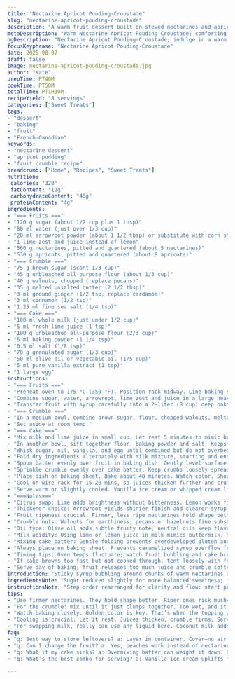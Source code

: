```yaml
---
title: "Nectarine Apricot Pouding-Croustade"
slug: "nectarine-apricot-pouding-croustade"
description: "A warm fruit dessert built on stewed nectarines and apricots, topped with a tender cake layer and crunchy nut crumble. Uses lemon juice for brightness, subtle spices for depth, and a mix of corn and arrowroot starch for thickening. Balanced sweetness with light caramel notes and a hint of vanilla. A comforting finish with textural contrast."
metaDescription: "Warm Nectarine Apricot Pouding-Croustade; comforting fruit dessert with cake layer and nut crumble. Enjoy rich flavors and textures."
ogDescription: "Nectarine Apricot Pouding-Croustade; indulge in a warm fruit dessert with tender cake and crisp nut crumble. Perfect for cozy gatherings."
focusKeyphrase: "Nectarine Apricot Pouding-Croustade"
date: 2025-08-07
draft: false
image: nectarine-apricot-pouding-croustade.jpg
author: "Kate"
prepTime: PT40M
cookTime: PT50M
totalTime: PT1H30M
recipeYield: "8 servings"
categories: ["Sweet Treats"]
tags:
- "dessert"
- "baking"
- "fruit"
- "French-Canadian"
keywords:
- "nectarine dessert"
- "apricot pudding"
- "fruit crumble recipe"
breadcrumb: ["Home", "Recipes", "Sweet Treats"]
nutrition: 
 calories: "320"
 fatContent: "12g"
 carbohydrateContent: "48g"
 proteinContent: "4g"
ingredients:
- "=== Fruits ==="
- "120 g sugar (about 1/2 cup plus 1 tbsp)"
- "80 ml water (just over 1/3 cup)"
- "20 ml arrowroot powder (about 1 1/2 tbsp) or substitute with corn starch"
- "1 lime zest and juice instead of lemon"
- "560 g nectarines, pitted and quartered (about 5 nectarines)"
- "530 g apricots, pitted and quartered (about 8 apricots)"
- "=== Crumble ==="
- "75 g brown sugar (scant 1/3 cup)"
- "45 g unbleached all-purpose flour (about 1/3 cup)"
- "40 g walnuts, chopped (replace pecans)"
- "35 g melted unsalted butter (2 1/2 tbsp)"
- "3 ml ground ginger (1/2 tsp, replace cardamom)"
- "3 ml cinnamon (1/2 tsp)"
- "1.25 ml fine sea salt (1/4 tsp)"
- "=== Cake ==="
- "100 ml whole milk (just under 1/2 cup)"
- "5 ml fresh lime juice (1 tsp)"
- "100 g unbleached all-purpose flour (2/3 cup)"
- "6 ml baking powder (1 1/4 tsp)"
- "0.5 ml salt (1/8 tsp)"
- "70 g granulated sugar (1/3 cup)"
- "50 ml olive oil or vegetable oil (1/5 cup)"
- "5 ml pure vanilla extract (1 tsp)"
- "1 large egg"
instructions:
- "=== Fruits ==="
- "Preheat oven to 175 °C (350 °F). Position rack midway. Line baking sheet with parchment or silicone mat. Avoid foil—it traps steam underneath."
- "Combine sugar, water, arrowroot, lime zest and juice in a large heavy-bottomed saucepan off heat. Add fruit pieces. Stir to coat evenly. Turn heat to medium-high. Once bubbling gently, stir constantly until mixture thickens and becomes glossy. About 3 minutes. Avoid vigorous boil to prevent breaking fruit too soon."
- "Transfer fruit with syrup carefully into a 2-liter (8 cup) deep baking dish. Shake gently so fruit settles evenly but syrup isn't lost."
- "=== Crumble ==="
- "In a medium bowl, combine brown sugar, flour, chopped walnuts, melted butter, ginger, cinnamon and salt. Press and rub with fingers until mixture just sticks together but remains crumbly. Wet crumble flattens and loses crunch."
- "Set aside at room temp."
- "=== Cake ==="
- "Mix milk and lime juice in small cup. Let rest 5 minutes to mimic buttermilk — this tenderizes cake and adds subtle tang."
- "In another bowl, sift together flour, baking powder and salt. Keeps leavening even, no clumps."
- "Whisk sugar, oil, vanilla, and egg until combined but do not overbeat. Overmixing toughens cake."
- "Fold dry ingredients alternately with milk mixture, starting and ending with dry. Stir just until last streak disappears. A few lumps are fine."
- "Spoon batter evenly over fruit in baking dish. Gently level surface with spatula; don’t press down into fruit layer."
- "Sprinkle crumble evenly over cake batter. Keep crumbs loosely spread so air can circulate and crisp edges form."
- "Place dish on baking sheet. Bake about 48 minutes. Watch color. Should be golden on top and edges bubbling fruit underneath. Cake springs back lightly when pressed. Insert skewer in center: remove when it comes out with only moist crumbs, no wet batter."
- "Cool on wire rack for 15-20 mins, so juices thicken further and crumble sets crisp."
- "Serve warm or slightly cooled. Vanilla ice cream or whipped cream lifts texture contrast."
- "===Notes==="
- "Citrus swap: Lime adds brightness without bitterness. Lemon works fine too."
- "Thickener choice: Arrowroot yields shinier finish and clearer syrup than corn starch; either works. Avoid tapioca—it’s too heavy here."
- "Fruit ripeness crucial: Firmer, less ripe nectarines hold shape better, apricots soften but risk mushiness if overcooked."
- "Crumble nuts: Walnuts for earthiness; pecans or hazelnuts fine substitutes. Toast them lightly to boost aroma before chopping."
- "Oil type: Olive oil adds subtle fruity note; neutral oils keep flavors clean."
- "Milk acidity: Using lime or lemon juice in milk mimics buttermilk, tenderizes crumb and balances sweetness."
- "Mixing cake batter: Gentle folding prevents overdeveloped gluten and dense texture."
- "Always place on baking sheet: Prevents caramelized syrup overflow from burning oven."
- "Timing tips: Oven temps fluctuate; watch fruit bubbling and cake browning as signals to test doneness."
- "If cake browns too fast but not cooked through, tent loosely with foil mid-bake."
- "Serve day of baking; fruit releases too much juice and crumble softens on sitting."
introduction: "Sticky syrup bubbling around chunks of warm nectarines and apricots. Zesty lime zest sharpens the mix, slicing through sugars. Next layer, batter richer than typical fruit crisp, feather-soft with a hint of tang. On top, crackling ginger-spiced nut crumble, dry, sandy texture that snaps against moist cake. Oven timer ignored, watch color instead. Fruit breaks down but holds shape, steam escaping softly as a sign. Cake rises, golden. Serve warm with melting vanilla ice cream pooling on edges, melds hot and cold, crunchy and smooth. Practical, approachable dessert. Switch nuts. Use lemon if lime's lacking. No fuss, no surprises."
ingredientsNote: "Sugar reduced slightly for more balanced sweetness; fruit quantity lowered by 10-15% to keep moist ratio right for thickening. Arrowroot replaces corn starch for glossier syrup and clean flavor. Swapped lemon zest and juice for lime for brightness and aromatic twist. Walnuts in crumble: easier to find, toasted for added depth, replacing pecans. Ginger replaces cardamom — more common, warmer spice that pairs better with stone fruits—while cinnamon stays to maintain spice warmth. Cake flour reduced, baking powder increased slightly, milk volume raised for softer crumb. Olive oil optional; can use vegetable or canola for neutral flavor. Folding technique emphasized to avoid dense cake. Common pitfalls: over-boiling fruit mix breaks it down too fast; overmixing batter kills tenderness; forgetting the baking sheet under pan leads to oven mess. Never underestimate the telltale golden hue on the crust when baking fruit desserts."
instructionsNote: "Step order rearranged for clarity and flow: start preheat, prep fruit compote first so it cools slightly before adding batter (helps layers stay distinct). Cooker attention on syrup thickening: stir constantly, low boil to prevent separation. Transferring fruit gently avoids breaking mezzo texture. Crumble mixed just until crumbly; wet crumble won't crisp. Cake batter rested lime milk allows acid-base reaction, tender crumb. Mixing: fold dry and wet alternately to keep muffins-like texture; lumps allowed. Batter spread gently to avoid sinking fruit. Topping technique: scatter crumble loosely for texture, not a packed layer. Baking on sheet catches boil-overs, prevents burnt smells. Testing doneness focuses on visual cues: bubbling edges and golden top, springy surface, clean toothpick with moist crumbs. Cooling crucial; juices thicken upon standing, crumble hardens. Serve within hours — leftover soggier fast. Great alongside cold vanilla ice cream or whipped cream to contrast warm tangy fruit and crunchy topping."
tips:
- "Use firmer nectarines. They hold shape better. Riper ones risk mushy texture. For apricots, keep an eye on ripeness. Firm, slightly under-ripe works well. Monitor closely; not too soft."
- "For the crumble: mix until it just clumps together. Too wet, and it won’t crisp. Want a sandy texture. Walnuts add earthiness. But pecans? Good substitute. Heat before chopping for more aroma."
- "Watch baking closely. Golden color is key. That’s when the topping will be crispy. Edges should bubble. If browning fast but not cooked through? Cover loosely with foil. Prevents burning while cake sets."
- "Cooling is crucial. Let it rest. Juices thicken, crumble firms. Serve warm, but don’t skip this step. Otherwise, it can get soggy fast. Better fresh, serve within hours for best contrast."
- "For swapping milk, really can use any liquid here. Coconut milk adds an interesting twist. Buttermilk? Great for tenderness. Just ensure you adjust acid factors—balance is important."
faq:
- "q: Best way to store leftovers? a: Layer in container. Cover—no air. Fridge is fine for a day. Reheat in oven. Microwave? Will soften fruit layers too much."
- "q: Can I change the fruit? a: Yes, peaches work instead of nectarines. Plums? Try them too. Mix fruits for more flavors; just balance sweetness with relative ripeness."
- "q: What if my cake sinks? a: Overmixing batter can weight it down. Or could be undercooked, watch edges. If that happens? Tent with foil to prevent over-browning."
- "q: What’s the best combo for serving? a: Vanilla ice cream uplifts flavors. Whipped cream adds richness. But watch temperature contrast; melt together nicely for texture differences."

---
```

